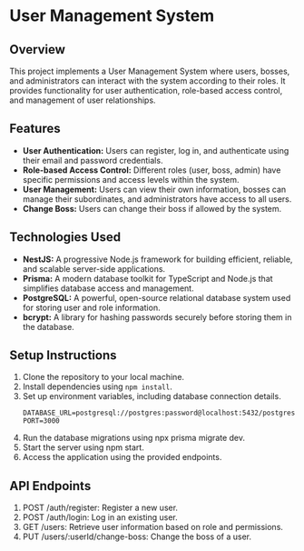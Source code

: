 # User Management System

## Overview
This project implements a User Management System where users, bosses, and administrators can interact with the system according to their roles. It provides functionality for user authentication, role-based access control, and management of user relationships.

## Features
- **User Authentication:** Users can register, log in, and authenticate using their email and password credentials.
- **Role-based Access Control:** Different roles (user, boss, admin) have specific permissions and access levels within the system.
- **User Management:** Users can view their own information, bosses can manage their subordinates, and administrators have access to all users.
- **Change Boss:** Users can change their boss if allowed by the system.

## Technologies Used
- **NestJS:** A progressive Node.js framework for building efficient, reliable, and scalable server-side applications.
- **Prisma:** A modern database toolkit for TypeScript and Node.js that simplifies database access and management.
- **PostgreSQL:** A powerful, open-source relational database system used for storing user and role information.
- **bcrypt:** A library for hashing passwords securely before storing them in the database.

## Setup Instructions
1. Clone the repository to your local machine.
2. Install dependencies using `npm install`.
3. Set up environment variables, including database connection details.
   ```plaintext
   DATABASE_URL=postgresql://postgres:password@localhost:5432/postgres
   PORT=3000
4. Run the database migrations using npx prisma migrate dev.
5. Start the server using npm start.
6. Access the application using the provided endpoints.

## API Endpoints
1. POST /auth/register: Register a new user.
2. POST /auth/login: Log in an existing user.
3. GET /users: Retrieve user information based on role and permissions.
4. PUT /users/:userId/change-boss: Change the boss of a user.